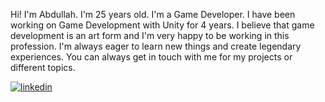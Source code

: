 Hi! I'm Abdullah. I'm 25 years old. I'm a Game Developer.
I have been working on Game Development with Unity for 4 years.
I believe that game development is an art form and I'm very happy to be working in this profession. I'm always eager to learn new things and create legendary experiences. You can always get in touch with me for my projects or different topics.

[![linkedin](https://img.shields.io/badge/Linkedin-000000?style=for-the-badge&logo=Linkedin&logoColor=white)](https://www.linkedin.com/in/abdullah-akyol-315b7a174/)


